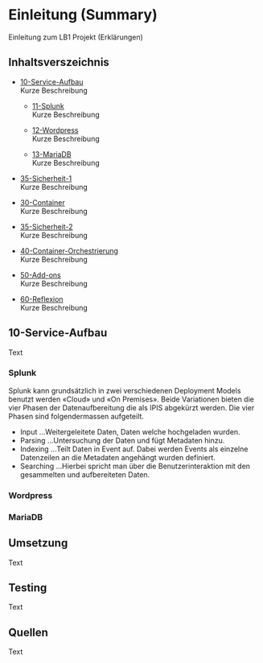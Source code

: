 # Einleitung (Summary)
Einleitung zum LB1 Projekt (Erklärungen)

## Inhaltsverszeichnis
- [10-Service-Aufbau](#10-Service-Aufbau)<br>
Kurze Beschreibung

	- [11-Splunk](#11-Splunk)<br>
	Kurze Beschreibung

	- [12-Wordpress](#12-Wordpress)<br>
	Kurze Beschreibung

	- [13-MariaDB](#13-MariaDB)<br>
	Kurze Beschreibung

- [35-Sicherheit-1](#35-Sicherheit-1)<br>
Kurze Beschreibung

- [30-Container](#30-Container)<br>
Kurze Beschreibung

- [35-Sicherheit-2](#35-Sicherheit-2)<br>
Kurze Beschreibung

- [40-Container-Orchestrierung](#40-Container-Orchestrierung)<br>
Kurze Beschreibung

- [50-Add-ons](#50-Add-ons)<br>
Kurze Beschreibung

- [60-Reflexion](#60-Reflexion)<br>
Kurze Beschreibung

## 10-Service-Aufbau 
Text

### Splunk
Splunk kann grundsätzlich in zwei verschiedenen Deployment Models benutzt werden «Cloud» und «On
Premises». Beide Variationen bieten die vier Phasen der Datenaufbereitung die als IPIS abgekürzt
werden. Die vier Phasen sind folgendermassen aufgeteilt. 

- Input
...Weitergeleitete Daten, Daten welche hochgeladen wurden. 
- Parsing
...Untersuchung der Daten und fügt Metadaten hinzu. 
- Indexing
...Teilt Daten in Event auf. Dabei werden Events als einzelne Datenzeilen an die
Metadaten angehängt wurden definiert. 
- Searching
...Hierbei spricht man über die Benutzerinteraktion mit den gesammelten und aufbereiteten
Daten. 


### Wordpress

### MariaDB

## Umsetzung
Text

## Testing
Text

## Quellen
Text
